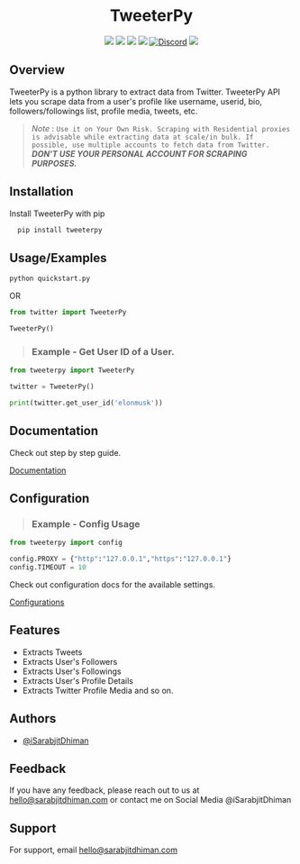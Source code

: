 <h1 align="center">TweeterPy</h1>

<p align="center">
<a href="https://choosealicense.com/licenses/mit/"> <img src="https://img.shields.io/badge/License-MIT-green.svg"></a>
<a href="https://www.python.org/"><img src="https://img.shields.io/pypi/pyversions/tweeterpy"></a>
<a href="https://pypi.org/project/tweeterpy/"> <img src="https://img.shields.io/pypi/v/tweeterpy"></a>
<a href="https://github.com/iSarabjitDhiman/TweeterPy/commits"> <img src="https://img.shields.io/github/last-commit/iSarabjitDhiman/TweeterPy"></a>
<a href="https://discord.gg/pHY6CU5Ke4"> <img alt="Discord" src="https://img.shields.io/discord/1149281691479851018?style=flat&logo=discord&logoColor=white"></a>
<a href="https://twitter.com/isarabjitdhiman"> <img src="https://img.shields.io/twitter/follow/iSarabjitDhiman?style=social"></a>


## Overview

TweeterPy is a python library to extract data from Twitter. TweeterPy API lets you scrape data from a user's profile like username, userid, bio, followers/followings list, profile media, tweets, etc.

> _Note_ : `Use it on Your Own Risk. Scraping with Residential proxies is advisable while extracting data at scale/in bulk. If possible, use multiple accounts to fetch data from Twitter.` **_DON'T USE YOUR PERSONAL ACCOUNT FOR SCRAPING PURPOSES._**

## Installation

Install TweeterPy with pip

```python
  pip install tweeterpy
```

## Usage/Examples

```python
python quickstart.py
```

OR

```python
from twitter import TweeterPy

TweeterPy()
```

> ### Example - Get User ID of a User.

```python
from tweeterpy import TweeterPy

twitter = TweeterPy()

print(twitter.get_user_id('elonmusk'))

```

## Documentation

Check out step by step guide.

[Documentation](docs/docs.md)

## Configuration

> ### Example - Config Usage

```python
from tweeterpy import config

config.PROXY = {"http":"127.0.0.1","https":"127.0.0.1"}
config.TIMEOUT = 10

```

Check out configuration docs for the available settings.

[Configurations](docs/config.md)

## Features

- Extracts Tweets
- Extracts User's Followers
- Extracts User's Followings
- Extracts User's Profile Details
- Extracts Twitter Profile Media and so on.

## Authors

- [@iSarabjitDhiman](https://www.github.com/iSarabjitDhiman)

## Feedback

If you have any feedback, please reach out to us at hello@sarabjitdhiman.com or contact me on Social Media @iSarabjitDhiman

## Support

For support, email hello@sarabjitdhiman.com
